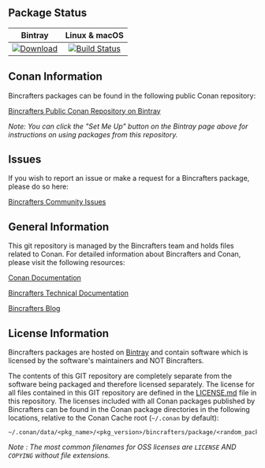 ## Package Status

| Bintray | Linux & macOS |
|:--------:|:-----------------:|
|[![Download](https://api.bintray.com/packages/bincrafters/public-conan/caffe%3Abincrafters/images/download.svg) ](https://bintray.com/bincrafters/public-conan/caffe%3Abincrafters/_latestVersion)|[![Build Status](https://travis-ci.com/bincrafters/conan-caffe.svg)](https://travis-ci.com/bincrafters/conan-caffe)|

## Conan Information

Bincrafters packages can be found in the following public Conan repository:

[Bincrafters Public Conan Repository on Bintray](https://bintray.com/bincrafters/public-conan)

*Note: You can click the "Set Me Up" button on the Bintray page above for instructions on using packages from this repository.*


## Issues

If you wish to report an issue or make a request for a Bincrafters package, please do so here:

[Bincrafters Community Issues](https://github.com/bincrafters/community/issues)


## General Information

This git repository is managed by the Bincrafters team and holds files related to Conan.  For detailed information about Bincrafters and Conan, please visit the following resources:

[Conan Documentation](https://docs.conan.io)

[Bincrafters Technical Documentation](http://bincrafters.readthedocs.io/en/latest/)

[Bincrafters Blog](https://bincrafters.github.io)


## License Information

Bincrafters packages are hosted on [Bintray](https://bintray.com) and contain software which is licensed by the software's maintainers and NOT Bincrafters.

The contents of this GIT repository are completely separate from the software being packaged and therefore licensed separately. The license for all files contained in this GIT repository are defined in the [LICENSE.md](LICENSE.md) file in this repository. The licenses included with all Conan packages published by Bincrafters can be found in the Conan package directories in the following locations, relative to the Conan Cache root (`~/.conan` by default):

    ~/.conan/data/<pkg_name>/<pkg_version>/bincrafters/package/<random_package_id>/license/<LICENSE_FILES_HERE>

*Note :   The most common filenames for OSS licenses are `LICENSE` AND `COPYING` without file extensions.*
